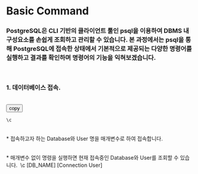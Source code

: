 # Basic Command
### PostgreSQL은 CLI 기반의 클라이언트 툴인 psql을 이용하여 DBMS 내 구성요소를 손쉽게 조회하고 관리할 수 있습니다. 본 과정에서는 psql을 통해 PostgreSQL에 접속한 상태에서 기본적으로 제공되는 다양한 명령어를 실행하고 결과를 확인하며 명령어의 기능을 익혀보겠습니다.

&nbsp;&nbsp;&nbsp;&nbsp;
### 1. 데이터베이스 접속.

&nbsp;  
<button onclick="copyCode(0)">copy</button>
```sql
\c 
```

&nbsp;
<br>* 접속하고자 하는 Database와 User 명을 매개변수로 하여 접속합니다.

&nbsp;
<br>* 매개변수 없이 명령을 실행하면 현재 접속중인 Database와 User를 조회할 수 있습니다.
&nbsp;\c [DB_NAME] [Connection User]

